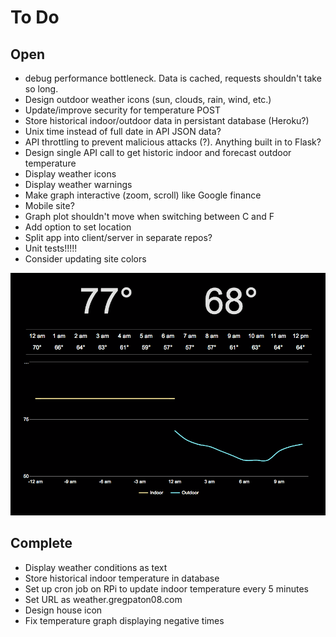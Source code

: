 # To Do

## Open
* debug performance bottleneck. Data is cached, requests shouldn't take so long.
* Design outdoor weather icons (sun, clouds, rain, wind, etc.)
* Update/improve security for temperature POST
* Store historical indoor/outdoor data in persistant database (Heroku?)
* Unix time instead of full date in API JSON data?
* API throttling to prevent malicious attacks (?). Anything built in to Flask?
* Design single API call to get historic indoor and forecast outdoor temperature
* Display weather icons
* Display weather warnings
* Make graph interactive (zoom, scroll) like Google finance
* Mobile site?
* Graph plot shouldn't move when switching between C and F
* Add option to set location
* Split app into client/server in separate repos?
* Unit tests!!!!!
* Consider updating site colors

<img src="notes/invert.png" width="600">

## Complete
* Display weather conditions as text
* Store historical indoor temperature in database
* Set up cron job on RPi to update indoor temperature every 5 minutes
* Set URL as weather.gregpaton08.com
* Design house icon
* Fix temperature graph displaying negative times